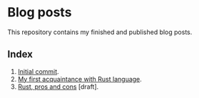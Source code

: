 # Blog posts

This repository contains my finished and published blog posts.

## Index

1. [Initial commit](posts/initial-commit.md).
1. [My first acquaintance with Rust language](posts/rust/rust%20acquaintance.md).
1. [Rust, pros and cons](posts/rust/rust,%20pros%20and%20cons.md) [draft].

